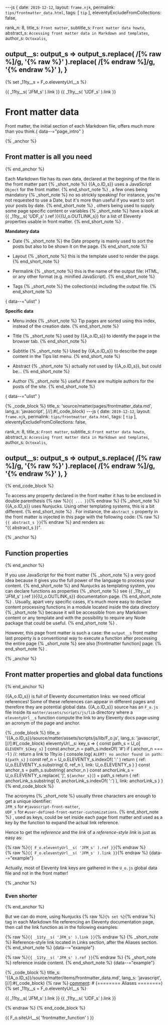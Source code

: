 ---js
{
  date:      `2019-12-12`,
  layout:    `frame.njk`,
  permalink: `tips/frontmatter_data.html`,
  tags:      [ `tip` ],
  eleventyExcludeFromCollections: false,

  rank_n:     8,
  title_s:    `Front matter`,
  subtitle_s: `Front matter data howto`,
  abstract_s: `Accessing front matter data in Markdown and templates`,
  author_s:   `Octoxalis`,

  output__s: output_s => output_s.replace( /\[% raw %\]/g, '{% raw %}' ).replace( /\[% endraw %\]/g, '{% endraw %}' ),
}
---
[comment]: # (======== Aliases ========)

{% set _11ty__s = F_o.eleventyUrl__s %}

[comment]: # (======== Links ========)

{{ _11ty__s( 'JFM_s' ).link }}
{{ _11ty__s( 'UDF_s' ).link }}

[comment]: # (======== Post ========)

# Front matter data

Front matter, the initial section of each Markdown file, offers much more than you think.{ data--="page_intro" }

{% _anchor %}
## Front matter is all you need
{% end_anchor %}


Each Markdown file has its own data, declared at the begining of the file in the front matter part
{% _short_note %}
{{A_o.ID_s}} uses a JavaScript `Object` for the front matter.
{% end_short_note %}
, a few ones being mandatory
{% _short_note %}
no so strickly speaking! For instance, you're not requested to use a Date, but it's more than useful if you want to sort your posts by date.
{% end_short_note %}
, others being used to supply some page specific content or variables
{% _short_note %}
have a look at {{ _11ty__s( 'UDF_s' ).ref }}{{U_o.OUTLINK_s}} for a list of Eleventy properties usable in front matter.
{% end_short_note %}
.


**Mandatory data**

+ Date
{% _short_note %}
the Date property is mainly used to sort the posts but also to be shown it on the page.
{% end_short_note %}

+ Layout
{% _short_note %}
this is the template used to render the page.
{% end_short_note %}

+ Permalink
{% _short_note %}
this is the name of the output file: HTML, or any other format (e.g. minified JavaScript).
{% end_short_note %}

+ Tags
{% _short_note %}
the collection(s) including the output file.
{% end_short_note %}

{ data--="ulist" }


**Specific data**

+ Menu index
{% _short_note %}
Tip pages are sorted using this index, instead of the creation date.
{% end_short_note %}

+ Title
{% _short_note %}
used by {{A_o.ID_s}} to identify the page in the browser tab.
{% end_short_note %}

+ Subtitle
{% _short_note %}
Used by {{A_o.ID_s}} to describe the page content in the Tips list menu.
{% end_short_note %}

+ Abstract
{% _short_note %}
actually not used by {{A_o.ID_s}}, but could be...
{% end_short_note %}

+ Author
{% _short_note %}
useful if there are multiple authors for the posts of the site.
{% end_short_note %}

{ data--="ulist" }


{% _code_block %}
    title_s: 'source/matter/pages/frontmatter_data.md',
    lang_s: 'javascript',
[//]:#(_code_block)
---js
{
  date:      `2019-12-12`,
  layout:    `frame.njk`,
  permalink: `tips/frontmatter_data.html`,
  tags:      [ `tip` ],
  eleventyExcludeFromCollections: false,

  rank_n:     8,
  title_s:    `Front matter`,
  subtitle_s: `Front matter data howto`,
  abstract_s: `Accessing front matter data in Markdown and templates`,
  author_s:   `Octoxalis`,

  output__s: output_s => output_s.replace( /\[% raw %\]/g, '{% raw %}' ).replace( /\[% endraw %\]/g, '{% endraw %}' ),
}
---
{% end_code_block %}


To access any property declared in the front matter it has to be enclosed in double parenthesis {% raw %}`{{ ... }}`{% endraw %}
{% _short_note %}
{{A_o.ID_s}} uses Nunjucks. Using other templating systems, this is a bit different.
{% end_short_note %}
. For instance, the `abstract_s` property in the front matter is injected in this page with the following code: {% raw %}`{{ abstract_s }}`{% endraw %} and renders as:<br/>
<q>{{ abstract_s }}</q>.

{% _anchor %}
## Function properties
{% end_anchor %}


If you use JavaScript for the front matter
{% _short_note %}
a very good idea because it gives you the full power of the language to process your content.
{% end_short_note %}
and Nunjucks as templating system, you can declare functions as properties
{% _short_note %}
see {{ _11ty__s( 'JFM_s' ).ref }}{{U_o.OUTLINK_s}} documentation page.
{% end_short_note %}
. Usually, apart very specific cases, it's much more easy to declare content processing functions in a module located inside the data directory
{% _short_note %}
because it will be accessible from any Markdown content or any template and with the possibility to require any Node package that could be useful.
{% end_short_note %}
.

However, this page front matter is such a case: the `output__s` front matter last property is a conventional way to execute a function after processing the entire page
{% _short_note %}
see also [frontmatter function] page.
{% end_short_note %}
.


[comment]: # (======== TODO: ## Front matter variables ========)


{% _anchor %}
## Front matter properties and global data functions
{% end_anchor %}


{{A_o.ID_s}} is full of Eleventy documentation links: we need official references! Some of these references can appear in different pages and therefore they are potential global data. {{A_o.ID_s}} source has an `F_o.js` file inside its `matter/assets/scripts/js/lib` directory where a `eleventyUrl__s` function compute the link to any Eleventy docs page using an acronym of the page and anchor.

{% _code_block %}
    title_s: '{{A_o.ID_s}}/source/matter/assets/scripts/js/lib/F_o.js',
    lang_s: 'javascript',
[//]:#(_code_block)
eleventyUrl__s: key_s =>
{
  const path_s = U_o[ `ELEVENTY_${key_s}` ]
  const anchor_n = path_s.indexOf( '#')
  if ( anchor_n === -1 )    //: return a link to 11ty.io
  {
    console.log( `ALERT! no anchor found in path: ${path_s}` )
    const ref_n = U_o.ELEVENTY_s.indexOf( ':' )
    return { ref: U_o.ELEVENTY_s.substring( 0, ref_n ), link: U_o.ELEVENTY_s }
  }
  const anchor_s = path_s.substring( anchor_n )
  const anchorLink_s = U_o.ELEVENTY_s.replace( ']', `${anchor_s}]`) + path_s
  return { ref: anchorLink_s.substring( 0, anchorLink_s.indexOf( ':') ), link: anchorLink_s }
}
{% end_code_block %}


The acronyms
{% _short_note %}
usually three characters are enough to get a unique identifier:<br/>
`JFM_s` for `#javascript-front-matter`,<br/>
`UDF_s` for `#user-defined-front-matter-customizations`.
{% end_short_note %}
, used as keys, could be set inside each page front matter and used as a key by the function to expand the actual link reference.

Hence to get the _reference_ and the _link_ of a _reference-style link_ is just as easy as:

{% raw %}`{{ F_o.eleventyUrl__s( 'JFM_s' ).ref }}`{% endraw %}<br/>
{% raw %}`{{ F_o.eleventyUrl__s( 'JFM_s' ).link }}`{% endraw %}
{data--="example"}

Actually, most of Eleventy link keys are gathered in the `U_o.js` global data file and not in the front matter!

{% _anchor %}
### Even shorter
{% end_anchor %}


But we can do more, using Nunjucks {% raw %}`{% set %}`{% endraw %} tag in each Markdown file referencing an Eleventy documentation page, then call the link function as in the following examples:

{% raw %}`{{ _11ty__s( 'JFM_s' ).link }}`{% endraw %}
{% _short_note %}
Reference-style link located in Links section, after the Aliases section.
{% end_short_note %}
{data--="example"}

{% raw %}`{{ _11ty__s( 'JFM_s' ).ref }}`{% endraw %}
{% _short_note %}
reference inside content.
{% end_short_note %}
{data--="example"}

{% _code_block %}
    title_s: '{{A_o.ID_s}}/source/matter/items/frontmatter_data.md',
    lang_s: 'javascript',
[//]:#(_code_block)
{% raw %}
[comment]: # (======== Aliases ========)
{% set _11ty__s = F_o.eleventyUrl__s %}

{{ _11ty__s( 'JFM_s' ).link }}
{{ _11ty__s( 'UDF_s' ).link }}

[comment]: # (======== Post ========)
{% endraw %}
{% end_code_block %}


[comment]: # (======== Links ========)
{{ F_o.siteUrl__s( 'frontmatter_function' ) }}
